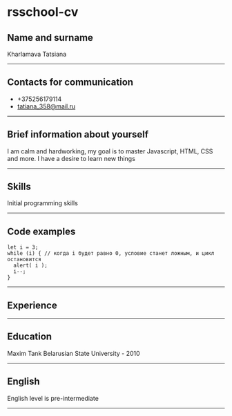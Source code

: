 # **rsschool-cv**
## Name and surname
Kharlamava Tatsiana
***
## Contacts for communication
- +375256179114
- tatiana_358@mail.ru
***
## Brief information about yourself

I am calm and hardworking, my goal is to master Javascript, HTML, CSS and more. I have a desire to learn new things
***
## Skills
Initial programming skills
***
## Code examples
```
let i = 3;
while (i) { // когда i будет равно 0, условие станет ложным, и цикл остановится
  alert( i );
  i--;
}
```
***
## Experience
***
## Education
Maxim Tank Belarusian State University - 2010
***
## English
English level is pre-intermediate
***